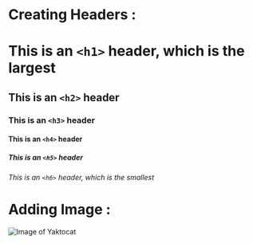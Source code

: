 # Creating Headers : 
# This is an `<h1>` header, which is the largest
## This is an `<h2>` header
### This is an `<h3>` header
#### This is an `<h4>` header
##### This is an `<h5>` header
###### This is an `<h6>` header, which is the smallest

# Adding Image : 
![Image of Yaktocat](https://octodex.github.com/images/yaktocat.png)
